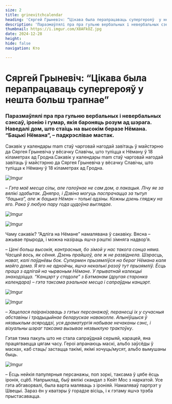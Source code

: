 ```yaml
---
size: 2
title: grinevitchcalendar
heading: 'Сяргей Грыневіч: “Цікава была перапрацаваць супергерояў  у нешта больш трапнае”'
description: 'Паразмаўлялі пра пра гульню вербальных і невербальных сэнсаў, іронію і гумар, якія бароняць розум ад шэрага. Наведалі дом, што стаіць на высокім беразе Нёмана. “Бацькі Нёмана”, – падкрэслівае мастак.'
thumbnail: https://i.imgur.com/X8AFkOZ.jpg
date: 2024-12-28
height: 
hide: false
navigation: Кто

---
```

# **Сяргей Грыневіч: “Цікава была перапрацаваць супергерояў  у нешта больш трапнае”** 

### Паразмаўлялі пра пра гульню вербальных і невербальных сэнсаў, іронію і гумар, якія бароняць розум ад шэрага. Наведалі дом, што стаіць на высокім беразе Нёмана. “Бацькі Нёмана”, – падкрэслівае мастак. 
Сакавік у календары mam стаў чарговай нагодай завітаць ў майстэрню да  Сяргея Грыневіча у вёсачку Славічы, што туліцца к Нёману ў 18 кіламетрах ад Гродна.Сакавік у календары mam стаў чарговай нагодай завітаць ў майстэрню да  Сяргея Грыневіча у вёсачку Славічы, што туліцца к Нёману ў 18 кіламетрах ад Гродна.

![Imgur](https://i.imgur.com/dNI81HP.jpg)

– _Гэта маё месца сілы, але галоўнае не сам дом, а лакацыя. Лічу яе за вялікі здабытак.
Дняпро, і Дзвіна могуць паспрачацца за тытул “бацька”, але ж бацька Нёман – толькі адзіны. Кожны дзень гляджу на яго. Рака  ў любую пару года цудоўна выглядае._

![Imgur](https://i.imgur.com/TT6ZiGF.jpg)

![Imgur](https://i.imgur.com/kiMuBdM.jpg)

Чаму сакавік? “Адліга на Нёмане” намалявана ў сакавіку. Вясна – ажывае прырода,  і можна назіраць яшчэ рэшткі зімняга надвор’я. 

– _Цені больш высокія, кантрасныя, бо зімой у нас такога сонца няма. Часцей вось, як сёння. Дзень прайшоў, але ж не развіднела. Шэрасць, нават, калі паўднёвы бок. Супермен прызямліўся на бераг Нёмана каля майго дома. Я яго не аднойчы, яшчэ некалькі разоў тут прызямліў. Ёсць праца з адлігай на чырвоным Нёмане. У прыватнай калекцыі знаходзіцца. 
“Канцэрт у стадоле” з Бэтманам (другая старонка календара)  – гэта таксама рэальнае месца і сапраўдны канцэрт._

![Imgur](https://i.imgur.com/X8AFkOZ.jpg)

![Imgur](https://i.imgur.com/TGBQk6S.jpg)

– _Хацелася паіранізаваць з гэтых персанажаў, перанесці іх у сучасныя абставіны і традыцыйнае беларускае наваколле. Апыніўшыся ў нязвыклым асяроддзі, уся драматургія набывае нечаканы сэнс, 
і візуальны шэраг таксама вызывае нязвыклую трактоўку_.

Гэтая тэма пакуль што не стала сапраўднай серыяй, карацей, яна працягваецца цягам часу. Героі апранаюць маскі, альбо заўсёды ў масках, каб стаць/ застацца такімі, якімі хочуць/мусят,
альбо вымушаны быць.

![Imgur](https://i.imgur.com/BbFBjsa.jpg)

– Ёсць нейкія папулярныя персанажы, поп зоркі, таксама ў цябе ёсць іронія, сцёб. Напрыклад, быў вялікі скандал з Кейт Мос з наркатой. Усе гэта абгаворвалі, была варта маляваць з іроніяй.
Намаляваў партрэт у Швецыі. Зараз ён у кватэры ў горадзе вісіць, і к гэтаму яшчэ  трэба прыстасавацца. 


